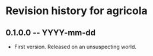 # Revision history for agricola

## 0.1.0.0 -- YYYY-mm-dd

* First version. Released on an unsuspecting world.
